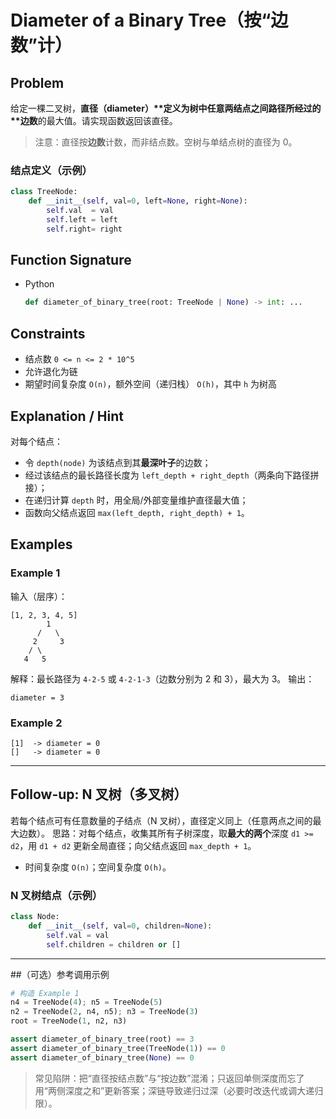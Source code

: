 # Diameter of a Binary Tree（按“边数”计）

## Problem

给定一棵二叉树，**直径（diameter）\**定义为树中任意两结点之间路径所经过的\**边数**的最大值。请实现函数返回该直径。

> 注意：直径按**边数**计数，而非结点数。空树与单结点树的直径为 0。

### 结点定义（示例）

```python
class TreeNode:
    def __init__(self, val=0, left=None, right=None):
        self.val  = val
        self.left = left
        self.right= right
```

## Function Signature

- Python

  ```python
  def diameter_of_binary_tree(root: TreeNode | None) -> int: ...
  ```

## Constraints

- 结点数 `0 <= n <= 2 * 10^5`
- 允许退化为链
- 期望时间复杂度 `O(n)`，额外空间（递归栈） `O(h)`，其中 `h` 为树高

## Explanation / Hint

对每个结点：

- 令 `depth(node)` 为该结点到其**最深叶子**的边数；
- 经过该结点的最长路径长度为 `left_depth + right_depth`（两条向下路径拼接）；
- 在递归计算 `depth` 时，用全局/外部变量维护直径最大值；
- 函数向父结点返回 `max(left_depth, right_depth) + 1`。

## Examples

### Example 1

输入（层序）：

```
[1, 2, 3, 4, 5]
        1
      /   \
     2     3
    / \
   4   5
```

解释：最长路径为 `4-2-5` 或 `4-2-1-3`（边数分别为 2 和 3），最大为 3。
 输出：

```
diameter = 3
```

### Example 2

```
[1]  -> diameter = 0
[]   -> diameter = 0
```

------

## Follow-up: N 叉树（多叉树）

若每个结点可有任意数量的子结点（N 叉树），直径定义同上（任意两点之间的最大边数）。
 思路：对每个结点，收集其所有子树深度，取**最大的两个**深度 `d1 >= d2`，用 `d1 + d2` 更新全局直径；向父结点返回 `max_depth + 1`。

- 时间复杂度 `O(n)`；空间复杂度 `O(h)`。

### N 叉树结点（示例）

```python
class Node:
    def __init__(self, val=0, children=None):
        self.val = val
        self.children = children or []
```

------

\##（可选）参考调用示例

```python
# 构造 Example 1
n4 = TreeNode(4); n5 = TreeNode(5)
n2 = TreeNode(2, n4, n5); n3 = TreeNode(3)
root = TreeNode(1, n2, n3)

assert diameter_of_binary_tree(root) == 3
assert diameter_of_binary_tree(TreeNode(1)) == 0
assert diameter_of_binary_tree(None) == 0
```

> 常见陷阱：把“直径按结点数”与“按边数”混淆；只返回单侧深度而忘了用“两侧深度之和”更新答案；深链导致递归过深（必要时改迭代或调大递归限）。